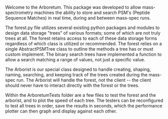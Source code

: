 Welcome to the Arboretum.
This package was developed to allow mass-spectrometry machines
the ability to store and search PSM's (Peptide Sequence Matches)
in real time, during and between mass-spec runs. 

The forest.py file utilizes several existing python packages
and modules to design data storage "trees" of various formats;
some of which are not truly trees at all. The forest retains
access to each of these data storage forms regardless of which
class is utilized or recommended. 
The forest relies on a single AbstractPSMTree class to outline
the methods a tree has or must custom implement.
The binary search trees have implemented a function to allow
a search matching a range of values, not just a specific value.

The Arborist is our special class designed to handle creating,
shaping, naming, searching, and keeping track of the trees
created during the mass-spec run. The Arborist will handle the
forest, not the client -- the client should never have to
interact directly with the forest or the trees. 

Within the ArboretumTests folder are a few files to test the 
forest and the arborist, and to plot the speed of each tree.
The testers can be reconfigured to test all trees in order,
save the results in seconds, which the performance plotter 
can then graph and display against each other.